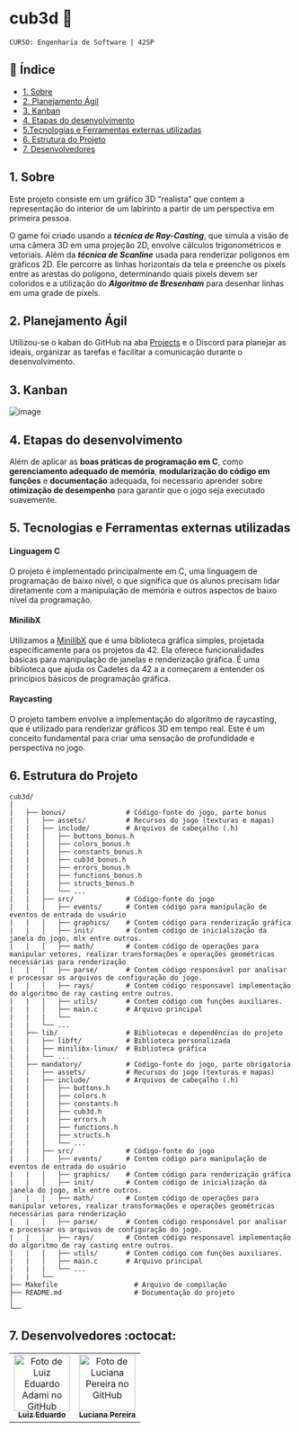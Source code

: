 # cub3d 👾​

`CURSO: Engenharia de Software | 42SP`

## :page_facing_up: Índice

* [1. Sobre](#1-sobre)
* [2. Planejamento Ágil](#2-planejamento-ágil)
* [3. Kanban](#3-kanban)
* [4. Etapas do desenvolvimento](#4-etapas-do-desenvolvimento)
* [5.Tecnologias e Ferramentas externas utilizadas](#5-tecnologias-e-ferramentas-externas-utilizadas)
* [6. Estrutura do Projeto](#6-estrutura-do-projeto)
* [7. Desenvolvedores](#6-Desenvolvedores)

## 1. Sobre
Este projeto consiste em um gráfico 3D “realista” que contem a representação do interior de um labirinto a partir de um perspectiva em primeira pessoa.
 
O game foi criado usando a _**técnica de Ray-Casting**_, que simula a visão de uma câmera 3D em uma projeção 2D, envolve cálculos trigonométricos e vetoriais. Além da _**técnica de Scanline**_ usada para renderizar polígonos em gráficos 2D. Ele percorre as linhas horizontais da tela e preenche os pixels entre as arestas do polígono, determinando quais pixels devem ser coloridos e a utilização do _**Algoritmo de Bresenham**_ para desenhar linhas em uma grade de pixels. 

## 2. Planejamento Ágil
Utilizou-se o kaban do GitHub na aba [Projects](https://github.com/users/luciana-pereira/projects/12) e o Discord para planejar as ideais, organizar as tarefas e facilitar a comunicação durante o desenvolvimento.

## 3. Kanban

![image](https://github.com/luciana-pereira/cub3d/assets/37550557/1e626031-55c2-4db9-b686-c143956ade7b)

## 4. Etapas do desenvolvimento
Além de aplicar as __boas práticas de programação em C__, como __gerenciamento adequado de memória__, __modularização do código em funções__ e __documentação__ adequada, foi necessario aprender sobre __otimização de desempenho__ para garantir que o jogo seja executado suavemente.

## 5. Tecnologias e Ferramentas externas utilizadas

#### Linguagem C 
O projeto é implementado principalmente em C, uma linguagem de programação de baixo nível, o que significa que os alunos precisam lidar diretamente com a manipulação de memória e outros aspectos de baixo nível da programação.

#### MinilibX
Utilizamos a [MinilibX](https://harm-smits.github.io/42docs/libs/minilibx) que é uma biblioteca gráfica simples, projetada especificamente para os projetos da 42. Ela oferece funcionalidades básicas para manipulação de janelas e renderização gráfica. É uma biblioteca que ajuda os Cadetes da 42 a a começarem a entender os princípios básicos de programação gráfica.

#### Raycasting
O projeto tambem envolve a implementação do algoritmo de raycasting, que é utilizado para renderizar gráficos 3D em tempo real. Este é um conceito fundamental para criar uma sensação de profundidade e perspectiva no jogo.


## 6. Estrutura do Projeto
```
cub3d/
│
|   ├── bonus/               # Código-fonte do jogo, parte bonus
|   |   ├── assets/          # Recursos do jogo (texturas e mapas)
|   |   ├── include/         # Arquivos de cabeçalho (.h)
|   |   │   ├── buttons_bonus.h
|   |   │   ├── colors_bonus.h
|   |   │   ├── constants_bonus.h
|   |   │   ├── cub3d_bonus.h
|   |   │   ├── errors_bonus.h
|   |   │   ├── functions_bonus.h
|   |   │   ├── structs_bonus.h
|   |   │   └── ...
|   |   ├── src/             # Código-fonte do jogo
|   |   │   ├── events/      # Contem código para manipulação de eventos de entrada do usuário
|   |   │   ├── graphics/    # Contem código para renderização gráfica
|   |   │   ├── init/        # Contem código de inicialização da janela do jogo, mlx entre outros.
|   |   │   ├── math/        # Contem código de operações para manipular vetores, realizar transformações e operações geométricas necessárias para renderização
|   |   │   ├── parse/       # Contem código responsável por analisar e processar os arquivos de configuração do jogo.
|   |   │   ├── rays/        # Contem código responsavel implementação do algoritmo de ray casting entre outros.
|   |   │   ├── utils/       # Contem código com funções auxiliares.
|   |   │   ├── main.c       # Arquivo principal
|   |   |   └──
|   |   └── ...
|   ├── lib/                 # Bibliotecas e dependências do projeto
|   |   ├── libft/           # Biblioteca personalizada
|   |   ├── minilibx-linux/  # Biblioteca gráfica
|   |   └── ...
|   ├── mandatory/           # Código-fonte do jogo, parte obrigatoria
|   |   ├── assets/          # Recursos do jogo (texturas e mapas)
|   |   ├── include/         # Arquivos de cabeçalho (.h)
|   |   │   ├── buttons.h
|   |   │   ├── colors.h
|   |   │   ├── constants.h
|   |   │   ├── cub3d.h
|   |   │   ├── errors.h
|   |   │   ├── functions.h
|   |   │   ├── structs.h
|   |   │   └── ...
|   |   ├── src/             # Código-fonte do jogo
|   |   │   ├── events/      # Contem código para manipulação de eventos de entrada do usuário
|   |   │   ├── graphics/    # Contem código para renderização gráfica
|   |   │   ├── init/        # Contem código de inicialização da janela do jogo, mlx entre outros.
|   |   │   ├── math/        # Contem código de operações para manipular vetores, realizar transformações e operações geométricas necessárias para renderização
|   |   │   ├── parse/       # Contem código responsável por analisar e processar os arquivos de configuração do jogo.
|   |   │   ├── rays/        # Contem código responsavel implementação do algoritmo de ray casting entre outros.
|   |   │   ├── utils/       # Contem código com funções auxiliares.
|   |   │   ├── main.c       # Arquivo principal
|   |   |   └── ...
|   |   └── 
├── Makefile                   # Arquivo de compilação
├── README.md                  # Documentação do projeto
│
└── 
```

## 7. Desenvolvedores :octocat:

<table align="center">
  <tr>
    <td align="center">
      <a href="https://github.com/luizedua42" target="_blank">
        <img src="https://avatars.githubusercontent.com/u/70030484?v=4" width="100px;" alt="Foto de Luiz Eduardo Adami no GitHub"/><br>
        <sub>
          <b>Luiz Eduardo</b>
        </sub>
      </a>
    </td>
     <td align="center">
      <a href="https://github.com/luciana-pereira" target="_blank">
        <img src="https://avatars.githubusercontent.com/u/37550557?v=4" width="100px;" alt="Foto de Luciana Pereira no GitHub"/><br>
        <sub>
          <b>Luciana Pereira</b>
        </sub>
      </a>
    </td>
  </tr>
</table>

